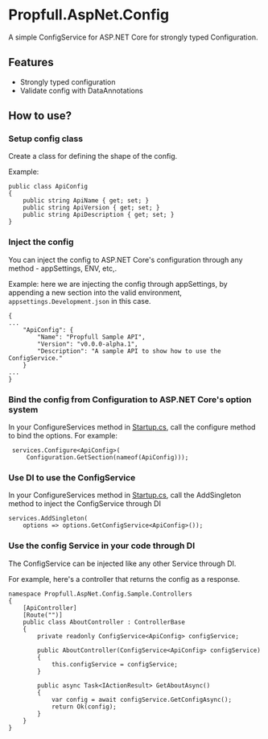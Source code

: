 # Propfull.AspNet.Config

A simple ConfigService for ASP.NET Core for strongly typed Configuration.

## Features 

- Strongly typed configuration
- Validate config with DataAnnotations

## How to use?

### Setup config class

Create a class for defining the shape of the config.

Example:
```
public class ApiConfig
{
    public string ApiName { get; set; }
    public string ApiVersion { get; set; }
    public string ApiDescription { get; set; }
}
```

### Inject the config

You can inject the config to ASP.NET Core's configuration through any method - appSettings, ENV, etc,.

Example: here we are injecting the config through appSettings, by appending a new section into the valid environment, `appsettings.Development.json` in this case.

```
{
...
    "ApiConfig": {
        "Name": "Propfull Sample API",
        "Version": "v0.0.0-alpha.1",
        "Description": "A sample API to show how to use the ConfigService."
    }
...
}
```

### Bind the config from Configuration to ASP.NET Core's option system

In your ConfigureServices method in [Startup.cs](/samples/Propfull.AspNet.Config.Sample/Startup.cs), call the configure method to bind the options. For example:

```
 services.Configure<ApiConfig>(
     Configuration.GetSection(nameof(ApiConfig)));
```

### Use DI to use the ConfigService

In your ConfigureServices method in [Startup.cs](/samples/Propfull.AspNet.Config.Sample/Startup.cs), call the AddSingleton method to inject the ConfigService through DI

```
services.AddSingleton(
    options => options.GetConfigService<ApiConfig>());
```

### Use the config Service in your code through DI

The ConfigService can be injected like any other Service through DI.

For example, here's a controller that returns the config as a response.

```
namespace Propfull.AspNet.Config.Sample.Controllers
{
    [ApiController]
    [Route("")]
    public class AboutController : ControllerBase
    {
        private readonly ConfigService<ApiConfig> configService;

        public AboutController(ConfigService<ApiConfig> configService)
        {
            this.configService = configService;
        }

        public async Task<IActionResult> GetAboutAsync()
        {
            var config = await configService.GetConfigAsync();
            return Ok(config);
        }
    }
}
```

